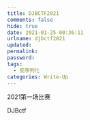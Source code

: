 ```yaml
---
title: DJBCTF2021
comments: false
hide: true
date: 2021-01-25 00:36:11
urlname: djbctf2021
updated:
permalink:
password:
tags:
  - 反序列化
categories: Write-Up
---
```


2021第一场比赛

DJBctf

<!-- more -->